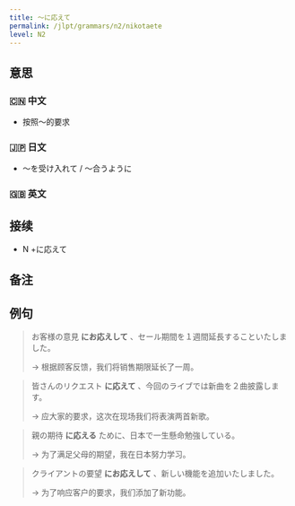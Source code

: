 ```yaml
---
title: 〜に応えて
permalink: /jlpt/grammars/n2/nikotaete
level: N2
---
```


## 意思

### 🇨🇳 中文

- 按照〜的要求

### 🇯🇵 日文

- 〜を受け入れて / 〜合うように

### 🇬🇧 英文


## 接续

- N +に応えて

## 备注


## 例句

> お客様の意見 **にお応えして** 、セール期間を１週間延長することいたしました。
>
> → 根据顾客反馈，我们将销售期限延长了一周。

> 皆さんのリクエスト **に応えて** 、今回のライブでは新曲を２曲披露します。
>
> → 应大家的要求，这次在现场我们将表演两首新歌。

> 親の期待 **に応える** ために、日本で一生懸命勉強している。
>
> → 为了满足父母的期望，我在日本努力学习。

> クライアントの要望 **にお応えして** 、新しい機能を追加いたしました。
>
> → 为了响应客户的要求，我们添加了新功能。

